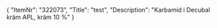 {
  "ItemNr": "322073",
  "Title": "test",
  "Description": "Karbamid i Decubal kräm APL, kräm 10 %"
}